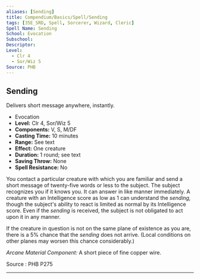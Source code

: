 ```yaml
---
aliases: [Sending]
title: Compendium/Basics/Spell/Sending
tags: [35E_SRD, Spell, Sorcerer, Wizard, Cleric]
Spell Name: Sending
School: Evocation
Subschool: 
Descriptor: 
Level:
  - Clr 4
  - Sor/Wiz 5
Source: PHB
---
```



## Sending

Delivers short message anywhere, instantly.

*   Evocation
*   **Level:** Clr 4, Sor/Wiz 5
*   **Components:** V, S, M/DF
*   **Casting Time:** 10 minutes
*   **Range:** See text
*   **Effect:** One creature
*   **Duration:** 1 round; see text
*   **Saving Throw:** None
*   **Spell Resistance:** No

<p>You contact a particular creature with which you are familiar and send a short message of twenty-five words or less to the subject. The subject recognizes you if it knows you. It can answer in like manner immediately. A creature with an Intelligence score as low as 1 can understand the <i>sending,</i> though the subject's ability to react is limited as normal by its Intelligence score. Even if the <i>sending</i> is received, the subject is not obligated to act upon it in any manner.</p><p>If the creature in question is not on the same plane of existence as you are, there is a 5% chance that the <i>sending</i> does not arrive. (Local conditions on other planes may worsen this chance considerably.)</p><p><i>Arcane Material Component:</i> A short piece of fine copper wire.</p>

Source : PHB P275

---
